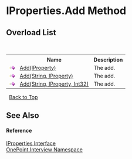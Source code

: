 # IProperties.Add Method 
 


## Overload List
&nbsp;<table><tr><th></th><th>Name</th><th>Description</th></tr><tr><td>![Public method](media/pubmethod.gif "Public method")</td><td><a href="M_OnePoint_Interview_IProperties_Add">Add(IProperty)</a></td><td>
The add.</td></tr><tr><td>![Public method](media/pubmethod.gif "Public method")</td><td><a href="M_OnePoint_Interview_IProperties_Add_1">Add(String, IProperty)</a></td><td>
The add.</td></tr><tr><td>![Public method](media/pubmethod.gif "Public method")</td><td><a href="M_OnePoint_Interview_IProperties_Add_2">Add(String, IProperty, Int32)</a></td><td>
The add.</td></tr></table>&nbsp;
<a href="#iproperties.add-method">Back to Top</a>

## See Also


#### Reference
<a href="T_OnePoint_Interview_IProperties">IProperties Interface</a><br /><a href="N_OnePoint_Interview">OnePoint.Interview Namespace</a><br />